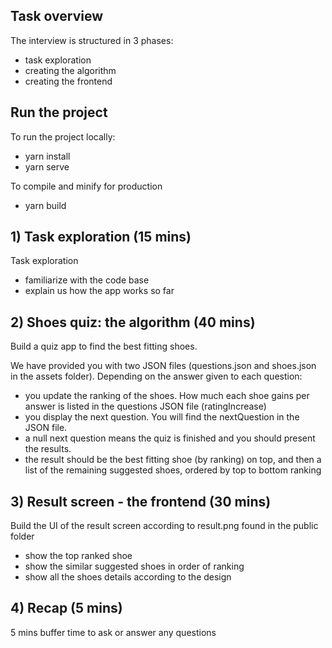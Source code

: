 ## Task overview

The interview is structured in 3 phases:

- task exploration
- creating the algorithm
- creating the frontend

## Run the project

To run the project locally:

- yarn install
- yarn serve

To compile and minify for production

- yarn build

## 1) Task exploration (15 mins)

Task exploration

- familiarize with the code base
- explain us how the app works so far

## 2) Shoes quiz: the algorithm (40 mins)

Build a quiz app to find the best fitting shoes.

We have provided you with two JSON files (questions.json and shoes.json in the assets folder). Depending on the answer given to each question:

- you update the ranking of the shoes. How much each shoe gains per answer is listed in the questions JSON file (ratingIncrease)
- you display the next question. You will find the nextQuestion in the JSON file.
- a null next question means the quiz is finished and you should present the results.
- the result should be the best fitting shoe (by ranking) on top, and then a list of the remaining suggested shoes, ordered by top to bottom ranking

## 3) Result screen - the frontend (30 mins)

Build the UI of the result screen according to result.png found in the public folder

- show the top ranked shoe
- show the similar suggested shoes in order of ranking
- show all the shoes details according to the design

## 4) Recap (5 mins)

5 mins buffer time to ask or answer any questions
